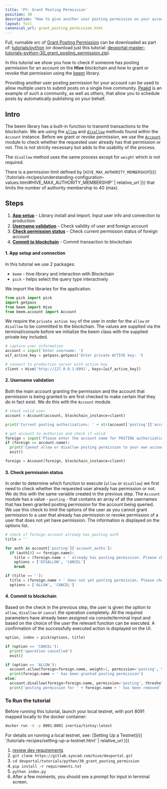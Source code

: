 ```yaml
---
title: 'PY: Grant Posting Permission'
position: 30
description: "How to give another user posting permission on your account using Python."
layout: full
canonical_url: grant_posting_permission.html
---
```

Full, runnable src of [Grant Posting Permission](https://gitlab.syncad.com/hive/devportal/-/tree/master/tutorials/python/30_grant_posting_permission) can be downloaded as part of: [tutorials/python](https://gitlab.syncad.com/hive/devportal/-/tree/master/tutorials/python) (or download just this tutorial: [devportal-master-tutorials-python-30_grant_posting_permission.zip](https://gitlab.syncad.com/hive/devportal/-/archive/master/devportal-master.zip?path=tutorials/python/30_grant_posting_permission)).

In this tutorial we show you how to check if someone has posting permission for an account on the **Hive** blockchain and how to grant or revoke that permission using the [beem](https://github.com/holgern/beem) library.

Providing another user posting permission for your account can be used to allow multiple users to submit posts on a single hive community.  [Peakd](https://peakd.com) is an example of such a community, as well as others, that allow you to schedule posts by automatically publishing on your behalf.

## Intro

The beem library has a built-in function to transmit transactions to the blockchain.  We are using the [`allow`](https://beem.readthedocs.io/en/latest/beem.account.html#beem.account.Account.allow) and [`disallow`](https://beem.readthedocs.io/en/latest/beem.account.html#beem.account.Account.disallow) methods found within the `Account` instance.  Before we grant or revoke permission, we use the [`Account`](https://beem.readthedocs.io/en/latest/beem.account.html) module to check whether the requested user already has that permission or not.  This is not strictly necessary but adds to the usability of the process.

The `disallow` method uses the same process except for `weight` which is not required.

There is a permission limit defined by [`HIVE_MAX_AUTHORITY_MEMBERSHIP`]({{ '/tutorials-recipes/understanding-configuration-values.html#HIVE_MAX_AUTHORITY_MEMBERSHIP' | relative_url }}) that limits the number of authority membership to 40 (max).

## Steps

1. [**App setup**](#setup) - Library install and import. Input user info and connection to production
1. [**Username validation**](#username) - Check validity of user and foreign account
1. [**Check permission status**](#status) - Check current permission status of foreign account
1. [**Commit to blockchain**](#commit) - Commit transaction to blockchain

#### 1. App setup and connection <a name="setup"></a>

In this tutorial we use 2 packages:

- `beem` - hive library and interaction with Blockchain
- `pick` - helps select the query type interactively

We import the libraries for the application.

```python
from pick import pick
import getpass
from beem import Hive
from beem.account import Account
```

We require the `private active key` of the user in order for the `allow` or `disallow` to be committed to the blockchain.  The values are supplied via the terminal/console before we initialize the beem class with the supplied private key included.

```python
# capture user information
account = input('Enter username: ')
wif_active_key = getpass.getpass('Enter private ACTIVE key: ')

# connect to production server with active key
client = Hive('http://127.0.0.1:8091', keys=[wif_active_key])
```

#### 2. Username validation <a name="username"></a>

Both the main account granting the permission and the account that permission is being granted to are first checked to make certain that they do in fact exist.  We do this with the `Account` module.

```python
# check valid user
account = Account(account, blockchain_instance=client)

print('Current posting authorizations: ' + str(account['posting']['account_auths']))

# get account to authorise and check if valid
foreign = input('Please enter the account name for POSTING authorization: ')
if (foreign == account.name):
  print('Cannot allow or disallow posting permission to your own account')
  exit()

foreign = Account(foreign, blockchain_instance=client)
```

#### 3. Check permission status <a name="status"></a>

In order to determine which function to execute (`allow` or `disallow`) we first need to check whether the requested user already has permission or not.  We do this with the same variable created in the previous step.  The `Account` module has a value - `posting` - that contains an array of all the usernames that has been granted posting permission for the account being queried.  We use this check to limit the options of the user as you cannot grant permission to a user that already has permission or revoke permission of a user that does not yet have permission.  The information is displayed on the options list.

```python
# check if foreign account already has posting auth
title = ''

for auth in account['posting']['account_auths']:
  if (auth[0] == foreign.name):
    title = (foreign.name + ' already has posting permission. Please choose option from below list')
    options = ['DISALLOW', 'CANCEL']
    break

if (title == ''):
  title = (foreign.name + ' does not yet posting permission. Please choose option from below list')
  options = ['ALLOW', 'CANCEL']
```

#### 4. Commit to blockchain <a name="commit"></a>

Based on the check in the previous step, the user is given the option to `allow`, `disallow` or `cancel` the operation completely.  All the required parameters have already been assigned via console/terminal input and based on the choice of the user the relevant function can be executed.  A confirmation of the successfully executed action is displayed on the UI.

```python
option, index = pick(options, title)

if (option == 'CANCEL'):
  print('operation cancelled')
  exit()

if (option == 'ALLOW'):
  account.allow(foreign=foreign.name, weight=1, permission='posting', threshold=1)
  print(foreign.name + ' has been granted posting permission')
else:
  account.disallow(foreign=foreign.name, permission='posting', threshold=1)
  print('posting permission for ' + foreign.name + ' has been removed')
```

### To Run the tutorial

Before running this tutorial, launch your local testnet, with port 8091 mapped locally to the docker container:

```bash
docker run -d -p 8091:8091 inertia/tintoy:latest
```

For details on running a local testnet, see: [Setting Up a Testnet]({{ '/tutorials-recipes/setting-up-a-testnet.html' | relative_url }})

1. [review dev requirements](getting_started.html)
1. `git clone https://gitlab.syncad.com/hive/devportal.git`
1. `cd devportal/tutorials/python/30_grant_posting_permission`
1. `pip install -r requirements.txt`
1. `python index.py`
1. After a few moments, you should see a prompt for input in terminal screen.
